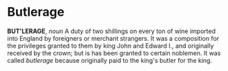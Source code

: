 # Butlerage

**BUT'LERAGE**, _noun_ A duty of two shillings on every ton of wine imported into England by foreigners or merchant strangers. It was a composition for the privileges granted to them by king John and Edward I., and originally received by the crown; but is has been granted to certain noblemen. It was called _butlerage_ because originally paid to the king's butler for the king.